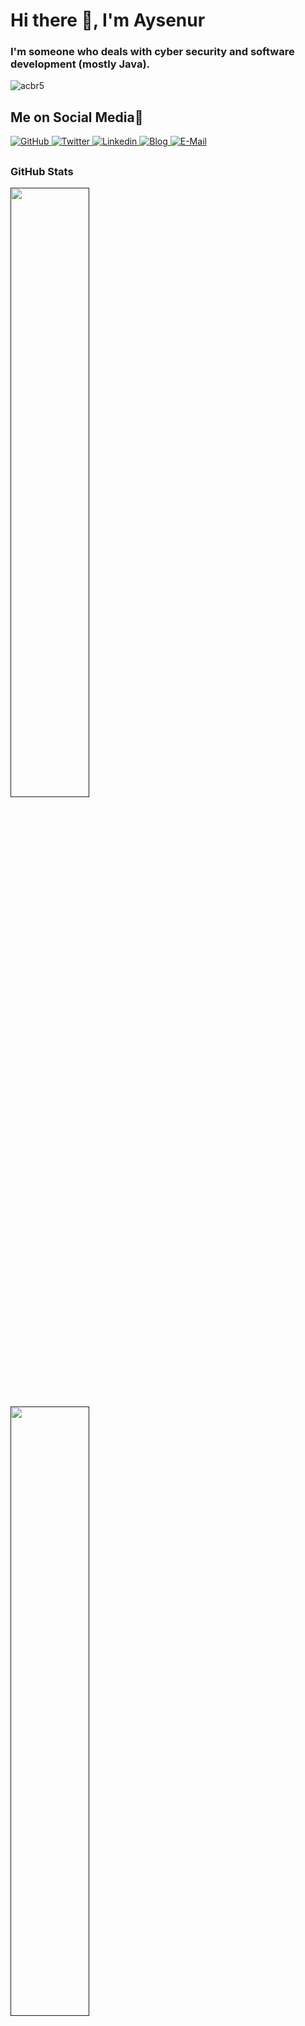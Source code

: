 <!--
**acbr5/acbr5** is a ✨ _special_ ✨ repository because its `README.md` (this file) appears on your GitHub profile.

Here are some ideas to get you started:

- 🔭 I’m currently working on ...
- 🌱 I’m currently learning ...
- 👯 I’m looking to collaborate on ...
- 🤔 I’m looking for help with ...
- 💬 Ask me about ...
- 📫 How to reach me: ...
- 😄 Pronouns: ...
- ⚡ Fun fact: ...
-->
# Hi there 👋, I'm Aysenur
<h3 align="left">I'm someone who deals with cyber security and software development (mostly Java).</h3>
<p align="left"> <img src="https://komarev.com/ghpvc/?username=acbr5&style=flat-square&color=yellow" alt="acbr5" /> </p>

## Me on Social Media:woman:

<p align="left">
  <a href="https://github.com/acbr5?tab=followers">
    <img src="https://img.shields.io/github/followers/acbr5?label=Followers&logo=GitHub&style=for-the-badge" alt="GitHub" />
  </a>
  <a href="https://twitter.com/nurayse47" target="blank">
    <img src="https://img.shields.io/twitter/follow/nurayse47?label=Twitter&logo=twitter&style=for-the-badge" alt="Twitter" />
  </a>
  <a href="https://www.linkedin.com/in/aysecybersec/" target="blank">
    <img src="https://img.shields.io/badge/LinkedIn-0077B5?style=for-the-badge&logo=linkedin&logoColor=white" alt="Linkedin" />
  </a>
  <a href="https://allofsecurity.wordpress.com">
    <img src="https://img.shields.io/badge/Blog-blue?style=for-the-badge&logo=Micro.blog" alt="Blog" />
  </a>
 <a href="mailto:nurayse47@gmail.com">
    <img src="https://img.shields.io/badge/Mail-D14836?style=for-the-badge&logo=Mail.Ru&logoColor=white" alt="E-Mail" />
  </a>
</p>

## <h3 align="left">GitHub Stats</h3>

<a href="">
  <img width="50%" src="https://github-readme-stats.vercel.app/api?username=acbr5&count_private=true&include_all_commits=true&show_icons=true&title_color=007bff&text_color=e7e7e7&icon_color=007bff&bg_color=171c28" />
 <img width="50%" src="https://github-readme-stats.sabesansathananthan.vercel.app/api/top-langs/?username=acbr5&count_private=true&include_all_commits=true&show_icons=true&title_color=007bff&text_color=e7e7e7&icon_color=007bff&bg_color=171c28" />
<a />
